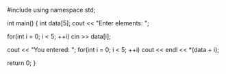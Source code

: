
#include <iostream>
using namespace std;

int main()
{
   int data[5];
   cout << "Enter elements: ";

   for(int i = 0; i < 5; ++i)
      cin >> data[i];

   cout << "You entered: ";
   for(int i = 0; i < 5; ++i)
      cout << endl << *(data + i);

   return 0;
}

